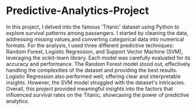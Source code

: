 # Predictive-Analytics-Project
In this project, I delved into the famous 'Titanic' dataset using Python to explore survival patterns among passengers. I started by cleaning the data, addressing missing values,and converting categorical data into numerical formats. 
For the analysis, I used three different predictive techniques: Random Forest, Logistic Regression, and Support Vector Machine (SVM), leveraging the scikit-learn library.
Each model was carefully evaluated for its accuracy and performance. The Random Forest model stood out, effectively handling the complexities of the dataset and providing the best results. Logistic Regression also performed well, offering clear and interpretable insights.
However, the SVM model struggled with the dataset's intricacies. Overall, this project provided meaningful insights into the factors that influenced survival rates on the Titanic, showcasing the power of predictive analytics.
